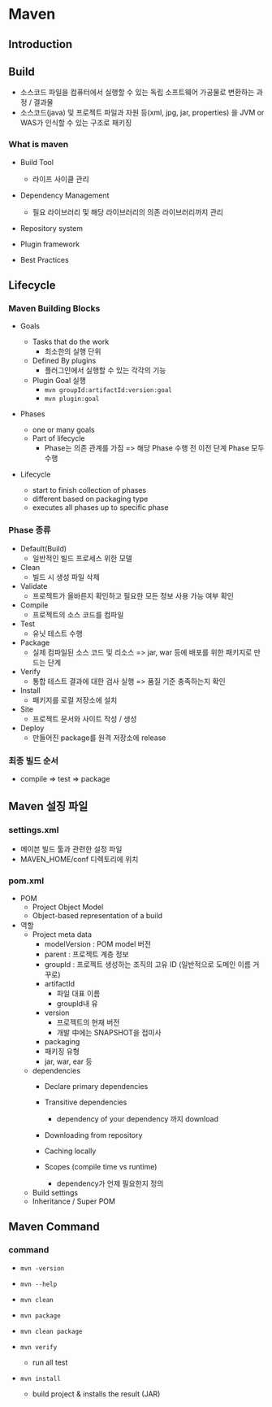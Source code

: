# Maven



## Introduction



## Build

- 소스코드 파일을 컴퓨터에서 실행할 수 있는 독립 소프트웨어 가공물로 변환하는 과정 / 결과물
- 소스코드(java) 및 프로젝트 파일과 자원 등(xml, jpg, jar, properties) 을 JVM or WAS가 인식할 수 있는 구조로 패키징



### What is maven

- Build Tool
  - 라이프 사이클 관리

- Dependency Management
  - 필요 라이브러리 및 해당 라이브러리의 의존 라이브러리까지 관리

- Repository system
- Plugin framework
- Best Practices



## Lifecycle



### Maven Building Blocks

- Goals

  - Tasks that do the work
    - 최소한의 실행 단위
  - Defined By plugins
    - 플러그인에서 실행할 수 있는 각각의 기능
  - Plugin Goal 실행
    - `mvn groupId:artifactId:version:goal`
    - `mvn plugin:goal`
- Phases

  - one or many goals
  - Part of lifecycle
    - Phase는 의존 관계를 가짐 => 해당 Phase 수행 전 이전 단계 Phase 모두 수행
- Lifecycle

  - start to finish collection of phases
  - different based on packaging type
  - executes all phases up to specific phase




### Phase 종류

- Default(Build)
  - 일반적인 빌드 프로세스 위한 모델
- Clean
  - 빌드 시 생성 파일 삭제
- Validate
  - 프로젝트가 올바른지 확인하고 필요한 모든 정보 사용 가능 여부 확인
- Compile
  - 프로젝트의 소스 코드를 컴파일
- Test
  - 유닛 테스트 수행
- Package
  - 실제 컴파일된 소스 코드 및 리소스 => jar, war 등에 배포를 위한 패키지로 만드는 단계
- Verify
  - 통합 테스트 결과에 대한 검사 실행 => 품질 기준 충족하는지 확인
- Install
  - 패키지를 로컬 저장소에 설치
- Site
  - 프로젝트 문서와 사이트 작성 / 생성
- Deploy
  - 만들어진 package를 원격 저장소에 release



### 최종 빌드 순서

- compile => test => package





## Maven 설징 파일



### settings.xml

- 메이븐 빌드 툴과 관련한 설정 파일
- MAVEN_HOME/conf 디렉토리에 위치 



### pom.xml

- POM
  - Project Object Model
  - Object-based representation of a build
- 역할
  - Project meta data
    - modelVersion : POM model 버전
    - parent : 프로젝트 계층 정보
    - groupId : 프로젝트 생성하는 조직의 고유 ID (일반적으로 도메인 이름 거꾸로)
    - artifactId
      - 파일 대표 이름
      - groupId내 유
    - version
      - 프로젝트의 현재 버전
      - 개발 中에는 SNAPSHOT을 접미사
    -  packaging
      - 패키징 유형
      - jar, war, ear 등
  - dependencies
    - Declare primary dependencies
    - Transitive dependencies

      - dependency of your dependency 까지 download

    - Downloading from repository

    - Caching locally

    - Scopes (compile time vs runtime)

      - dependency가 언제 필요한지 정의
  - Build settings
  - Inheritance / Super POM





## Maven Command



### command

- `mvn -version`
- `mvn --help`
- `mvn clean`
- `mvn package`
- `mvn clean package`
- `mvn verify`
  - run all test

- `mvn install`
  - build project & installs the result (JAR)

